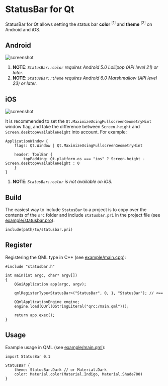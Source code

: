 # StatusBar for Qt

StatusBar for Qt allows setting the status bar **color** <sup>[1]</sup>
and **theme** <sup>[2]</sup> on Android and iOS.

## Android

![screenshot](example/android.png "Nexus 6")

1. **NOTE**: *`StatusBar::color` requires Android 5.0 Lollipop (API level 21) or later.*
2. **NOTE**: *`StatusBar::theme` requires Android 6.0 Marshmallow (API level 23) or later.*

## iOS

![screenshot](example/ios.png "iPhone 6s")

It is recommended to set the `Qt.MaximizeUsingFullscreenGeometryHint`
window flag, and take the difference between `Screen.height` and
`Screen.desktopAvailableHeight` into account. For example:

    ApplicationWindow {
        flags: Qt.Window | Qt.MaximizeUsingFullscreenGeometryHint

        header: ToolBar {
            topPadding: Qt.platform.os === "ios" ? Screen.height - Screen.desktopAvailableHeight : 0
        }
    }

1. **NOTE**: *`StatusBar::color` is not available on iOS.*

## Build

The easiest way to include `StatusBar` to a project is to copy over the
contents of the `src` folder and include `statusbar.pri` in the project
file (see [example/statusbar.pro](example/statusbar.pro)):

    include(path/to/statusbar.pri)

## Register

Registering the QML type in C++ (see [example/main.cpp](example/main.cpp)):

    #include "statusbar.h"
    
    int main(int argc, char* argv[])
    {
        QGuiApplication app(argc, argv);

        qmlRegisterType<StatusBar>("StatusBar", 0, 1, "StatusBar"); // <==

        QQmlApplicationEngine engine;
        engine.load(QUrl(QStringLiteral("qrc:/main.qml")));
        
        return app.exec();
    }

## Usage

Example usage in QML (see [example/main.qml](example/main.qml)):

    import StatusBar 0.1

    StatusBar {
        theme: StatusBar.Dark // or Material.Dark
        color: Material.color(Material.Indigo, Material.Shade700)
    }
